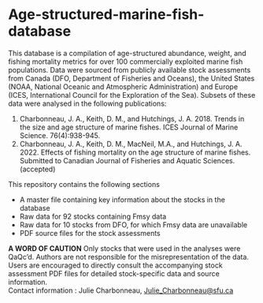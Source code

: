 # Age-structured-marine-fish-database

This database is a compilation of age-structured abundance, weight, and fishing mortality metrics for over 100 commercially exploited marine fish populations.  Data were sourced from publicly available stock assessments from Canada (DFO, Department of Fisheries and Oceans), the United States (NOAA, National Oceanic and Atmospheric Administration) and Europe (ICES, International Council for the Exploration of the Sea).
Subsets of these data were analysed in the following publications:

1. Charbonneau, J. A., Keith, D. M., and Hutchings, J. A. 2018. Trends in the size and age structure of marine fishes. ICES Journal of Marine Science. 76(4):938-945.
2. Charbonneau, J. A., Keith, D. M., MacNeil, M.A., and Hutchings, J. A. 2022. Effects of fishing mortality on the age structure of marine fishes. Submitted to Canadian Journal of Fisheries and Aquatic Sciences. (accepted)

This repository contains the following sections 
-	A master file containing key information about the stocks in the database 
-	Raw data for 92 stocks containing Fmsy data
-	Raw data for 10 stocks from DFO, for which Fmsy data are unavailable
-	PDF source files for the stock assessments 

**A WORD OF CAUTION**
Only stocks that were used in the analyses were QaQc’d. Authors are not responsible for the misrepresentation of the data. Users are encouraged to directly consult the accompanying stock assessment PDF files for detailed stock-specific data and source information.  
Contact information : Julie Charbonneau,  Julie_Charbonneau@sfu.ca

